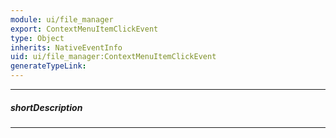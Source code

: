 ```yaml
---
module: ui/file_manager
export: ContextMenuItemClickEvent
type: Object
inherits: NativeEventInfo
uid: ui/file_manager:ContextMenuItemClickEvent
generateTypeLink: 
---
```

---
##### shortDescription
<!-- Description goes here -->

---
<!-- Description goes here -->